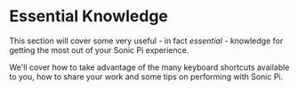# Essential Knowledge

This section will cover some very useful - in fact *essential* - knowledge
for getting the most out of your Sonic Pi experience.

We'll cover how to take advantage of the many keyboard shortcuts
available to you, how to share your work and some tips on performing
with Sonic Pi.
